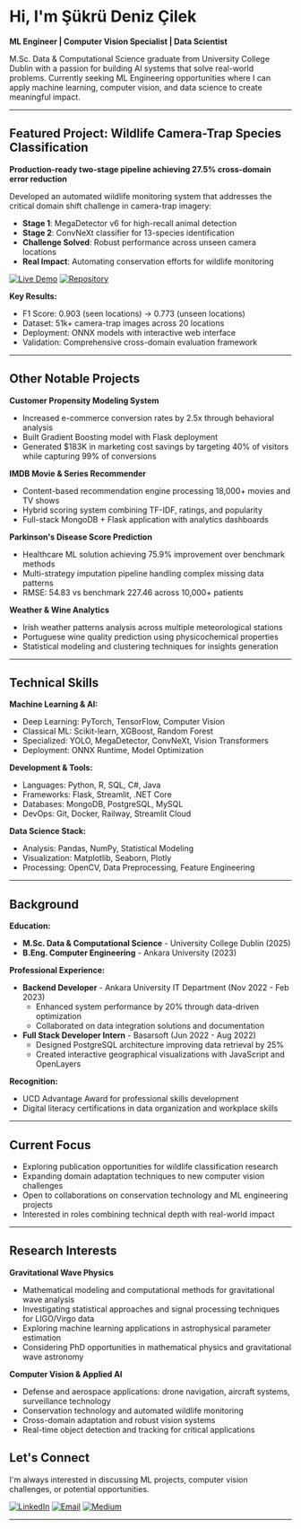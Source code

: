 # Hi, I'm Şükrü Deniz Çilek

**ML Engineer | Computer Vision Specialist | Data Scientist**

M.Sc. Data & Computational Science graduate from University College Dublin with a passion for building AI systems that solve real-world problems. Currently seeking ML Engineering opportunities where I can apply machine learning, computer vision, and data science to create meaningful impact.

---

## Featured Project: Wildlife Camera-Trap Species Classification

**Production-ready two-stage pipeline achieving 27.5% cross-domain error reduction**

Developed an automated wildlife monitoring system that addresses the critical domain shift challenge in camera-trap imagery:

- **Stage 1**: MegaDetector v6 for high-recall animal detection
- **Stage 2**: ConvNeXt classifier for 13-species identification
- **Challenge Solved**: Robust performance across unseen camera locations
- **Real Impact**: Automating conservation efforts for wildlife monitoring

[![Live Demo](https://img.shields.io/badge/Live_Demo-Try_It_Now-brightgreen?style=for-the-badge)](https://wildlife-cameratrap.streamlit.app/)
[![Repository](https://img.shields.io/badge/Source_Code-GitHub-blue?style=for-the-badge)](https://github.com/dennis0733/wildlife-cameratrap)

**Key Results:**
- F1 Score: 0.903 (seen locations) → 0.773 (unseen locations)
- Dataset: 51k+ camera-trap images across 20 locations
- Deployment: ONNX models with interactive web interface
- Validation: Comprehensive cross-domain evaluation framework

---

## Other Notable Projects

**Customer Propensity Modeling System**
- Increased e-commerce conversion rates by 2.5x through behavioral analysis
- Built Gradient Boosting model with Flask deployment
- Generated $183K in marketing cost savings by targeting 40% of visitors while capturing 99% of conversions

**IMDB Movie & Series Recommender**
- Content-based recommendation engine processing 18,000+ movies and TV shows
- Hybrid scoring system combining TF-IDF, ratings, and popularity
- Full-stack MongoDB + Flask application with analytics dashboards

**Parkinson's Disease Score Prediction**
- Healthcare ML solution achieving 75.9% improvement over benchmark methods
- Multi-strategy imputation pipeline handling complex missing data patterns
- RMSE: 54.83 vs benchmark 227.46 across 10,000+ patients

**Weather & Wine Analytics**
- Irish weather patterns analysis across multiple meteorological stations
- Portuguese wine quality prediction using physicochemical properties
- Statistical modeling and clustering techniques for insights generation

---

## Technical Skills

**Machine Learning & AI:**
- Deep Learning: PyTorch, TensorFlow, Computer Vision
- Classical ML: Scikit-learn, XGBoost, Random Forest
- Specialized: YOLO, MegaDetector, ConvNeXt, Vision Transformers
- Deployment: ONNX Runtime, Model Optimization

**Development & Tools:**
- Languages: Python, R, SQL, C#, Java
- Frameworks: Flask, Streamlit, .NET Core
- Databases: MongoDB, PostgreSQL, MySQL
- DevOps: Git, Docker, Railway, Streamlit Cloud

**Data Science Stack:**
- Analysis: Pandas, NumPy, Statistical Modeling
- Visualization: Matplotlib, Seaborn, Plotly
- Processing: OpenCV, Data Preprocessing, Feature Engineering

---

## Background

**Education:**
- **M.Sc. Data & Computational Science** - University College Dublin (2025)
- **B.Eng. Computer Engineering** - Ankara University (2023)

**Professional Experience:**
- **Backend Developer** - Ankara University IT Department (Nov 2022 - Feb 2023)
  - Enhanced system performance by 20% through data-driven optimization
  - Collaborated on data integration solutions and documentation
- **Full Stack Developer Intern** - Basarsoft (Jun 2022 - Aug 2022)
  - Designed PostgreSQL architecture improving data retrieval by 25%
  - Created interactive geographical visualizations with JavaScript and OpenLayers

**Recognition:**
- UCD Advantage Award for professional skills development
- Digital literacy certifications in data organization and workplace skills

---

## Current Focus

- Exploring publication opportunities for wildlife classification research
- Expanding domain adaptation techniques to new computer vision challenges
- Open to collaborations on conservation technology and ML engineering projects
- Interested in roles combining technical depth with real-world impact

---

## Research Interests

**Gravitational Wave Physics**
- Mathematical modeling and computational methods for gravitational wave analysis
- Investigating statistical approaches and signal processing techniques for LIGO/Virgo data
- Exploring machine learning applications in astrophysical parameter estimation
- Considering PhD opportunities in mathematical physics and gravitational wave astronomy

**Computer Vision & Applied AI**
- Defense and aerospace applications: drone navigation, aircraft systems, surveillance technology
- Conservation technology and automated wildlife monitoring
- Cross-domain adaptation and robust vision systems
- Real-time object detection and tracking for critical applications

## Let's Connect

I'm always interested in discussing ML projects, computer vision challenges, or potential opportunities.

[![LinkedIn](https://img.shields.io/badge/LinkedIn-Connect-0077B5?style=for-the-badge&logo=linkedin)](https://www.linkedin.com/in/denizcilek/)
[![Email](https://img.shields.io/badge/Email-Contact-D14836?style=for-the-badge&logo=gmail)](mailto:sukrudenizcilek@gmail.com)
[![Medium](https://img.shields.io/badge/Medium-Blog-000000?style=for-the-badge&logo=medium)](https://medium.com/@sukrudenizcilek)

---

